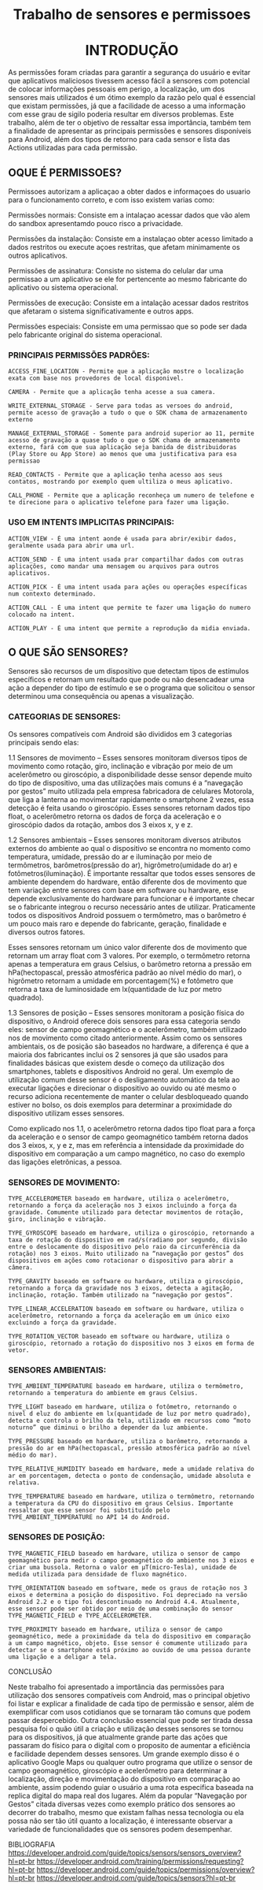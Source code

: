 <h1 align=center> Trabalho de sensores e permissoes </h1>

<h1><center>INTRODUÇÃO</center></h1>

As permissões foram criadas para garantir a segurança do usuário e evitar que aplicativos maliciosos tivessem acesso fácil a sensores com potencial de colocar informações pessoais em perigo, a localização, um dos sensores mais utilizados é um ótimo exemplo da razão pelo qual é essencial que existam permissões, já que a facilidade de acesso a uma informação com esse grau de sigilo poderia resultar em diversos problemas.
Este trabalho, além de ter o objetivo de ressaltar essa importância, também tem a finalidade de apresentar as principais permissões e sensores disponíveis para Android, além dos tipos de retorno para cada sensor e lista das Actions utilizadas para cada permissão.

<h2>OQUE É PERMISSOES?</h2>

Permissoes autorizam a aplicaçao a obter dados e informaçoes do usuario para o funcionamento correto, e com isso existem varias como:

Permissões normais:
Consiste em a intalaçao acessar dados que vão alem do sandbox apresentamdo pouco risco a privacidade.

Permissões da instalação:
Consiste em a instalaçao obter acesso limitado a dados restritos ou execute açoes restritas, que afetam minimamente os outros aplicativos.

Permissões de assinatura:
Consiste no sistema do celular dar uma permissao a um aplicativo se ele for pertencente ao mesmo fabricante do aplicativo ou sistema operacional.

Permissões de execução:
Consiste em a intalação  acessar dados restritos que afetaram o sistema significativamente e outros apps.

Permissões especiais:
Consiste em uma permissao que so pode ser dada pelo fabricante original do sistema operacional.

<h3>PRINCIPAIS PERMISSÕES PADRÕES:</h3>

````
ACCESS_FINE_LOCATION - Permite que a aplicação mostre o localização exata com base nos provedores de local disponivel.
````
````
CAMERA - Permite que a aplicação tenha acesse a sua camera.
````
````
WRITE_EXTERNAL_STORAGE - Serve para todas as versoes do android, permite acesso de gravação a tudo o que o SDK chama de armazenamento externo 
````
````
MANAGE_EXTERNAL_STORAGE - Somente para android superior ao 11, permite acesso de gravação a quase tudo o que o SDK chama de armazenamento externo, fará com que sua aplicação seja banida de distribuidoras (Play Store ou App Store) ao menos que uma justificativa para esa permissao 
````
````
READ_CONTACTS - Permite que a aplicação tenha acesso aos seus contatos, mostrando por exemplo quem ultiliza o meus aplicativo.
````
````
CALL_PHONE - Permite que a aplicação reconheça um numero de telefone e te direcione para o aplicativo telefone para fazer uma ligação.
````
<h3> USO EM INTENTS IMPLICITAS PRINCIPAIS: </h3>

````
ACTION_VIEW - É uma intent aonde é usada para abrir/exibir dados, geralmente usada para abrir uma url.
````
````
ACTION_SEND - É uma intent usada prar compartilhar dados com outras aplicações, como mandar uma mensagem ou arquivos para outros aplicativos.
````
````
ACTION_PICK - É uma intent usada para ações ou operações específicas num contexto determinado.
````
````
ACTION_CALL - É uma intent que permite te fazer uma ligação do numero colocado na intent.
````
````
ACTION_PLAY - É uma intent que permite a reprodução da midia enviada.
````
<h2>O QUE SÃO SENSORES?</h2>

Sensores são recursos de um dispositivo que detectam tipos de estímulos específicos e retornam um resultado que pode ou não desencadear uma ação a depender do tipo de estímulo e se o programa que solicitou o sensor determinou uma consequência ou apenas a visualização.

<h3>CATEGORIAS DE SENSORES:</h3>

Os sensores compatíveis com Android são divididos em 3 categorias principais sendo elas:

1.1
Sensores de movimento – Esses sensores monitoram diversos tipos de movimento como rotação, giro, inclinação e vibração por meio de um acelerômetro ou giroscópio, a disponibilidade desse sensor depende muito do tipo de dispositivo, uma das utilizações mais comuns é a “navegação por gestos” muito utilizada pela empresa fabricadora de celulares Motorola, que liga a lanterna ao movimentar rapidamente o smartphone 2 vezes, essa detecção é feita usando o giroscópio.
Esses sensores retornam dados tipo float, o acelerômetro retorna os dados de força da aceleração e o giroscópio dados da rotação, ambos dos 3 eixos x, y e z.

1.2
Sensores ambientais – Esses sensores monitoram diversos atributos externos do ambiente ao qual o dispositivo se encontra no momento como temperatura, umidade, pressão do ar e iluminação por meio de termômetros, barômetros(pressão do ar), higrômetro(umidade do ar) e fotômetros(iluminação). É importante ressaltar que todos esses sensores de ambiente dependem do hardware, então diferente dos de movimento que tem variação entre sensores com base em software ou hardware, esse depende exclusivamente do hardware para funcionar e é importante checar se o fabricante integrou o recurso necessário antes de utilizar. Praticamente todos os dispositivos Android possuem o termômetro, mas o barômetro é um pouco mais raro e depende do fabricante, geração, finalidade e diversos outros fatores.

Esses sensores retornam um único valor diferente dos de movimento que retornam um array float com 3 valores. Por exemplo, o termômetro retorna apenas a temperatura em graus Celsius, o barômetro retorna a pressão em hPa(hectopascal, pressão atmosférica padrão ao nível médio do mar), o higrômetro retornam a umidade em porcentagem(%) e fotômetro que retorna a taxa de luminosidade em lx(quantidade de luz por metro quadrado).

1.3
Sensores de posição – Esses sensores monitoram a posição física do dispositivo, o Android oferece dois sensores para essa categoria sendo eles: sensor de campo geomagnético e o acelerômetro, também utilizado nos de movimento como citado anteriormente. Assim como os sensores ambientais, os de posição são baseados no hardware, a diferença é que a maioria dos fabricantes inclui os 2 sensores já que são usados para finalidades básicas que existem desde o começo da utilização dos smartphones, tablets e dispositivos Android no geral. Um exemplo de utilização comum desse sensor é o desligamento automático da tela ao executar ligações e direcionar o dispositivo ao ouvido ou até mesmo o recurso adiciona recentemente de manter o celular desbloqueado quando estiver no bolso, os dois exemplos para determinar a proximidade do dispositivo utilizam esses sensores.

Como explicado nos 1.1, o acelerômetro retorna dados tipo float para a força da aceleração e o sensor de campo geomagnético também retorna dados dos 3 eixos, x, y e z, mas em referência a intensidade da proximidade do dispositivo em comparação a um campo magnético, no caso do exemplo das ligações eletrônicas, a pessoa.

<h3>SENSORES DE MOVIMENTO:</h3>

````
TYPE_ACCELEROMETER baseado em hardware, utiliza o acelerômetro, retornando a força da aceleração nos 3 eixos incluindo a força da gravidade. Comumente utilizado para detectar movimentos de rotação, giro, inclinação e vibração.
````
````
TYPE_GYROSCOPE baseado em hardware, utiliza o giroscópio, retornando a taxa de rotação do dispositivo em rad/s(radiano por segundo, divisão entre o deslocamente do dispositivo pelo raio da circunferência da rotação) nos 3 eixos. Muito utilizado na “navegação por gestos” dos dispositivos em ações como rotacionar o dispositivo para abrir a câmera.
````
````
TYPE_GRAVITY baseado em software ou hardware, utiliza o giroscópio, retornando a força da gravidade nos 3 eixos, detecta a agitação, inclinação, rotação. Também utilizado na “navegação por gestos”.
````
````
TYPE_LINEAR_ACCELERATION baseado em software ou hardware, utiliza o acelerômetro, retornando a força da aceleração em um único eixo excluindo a força da gravidade.
````
````
TYPE_ROTATION_VECTOR baseado em software ou hardware, utiliza o giroscópio, retornado a rotação do dispositivo nos 3 eixos em forma de vetor.
````

<h3>SENSORES AMBIENTAIS:</h3>

````
TYPE_AMBIENT_TEMPERATURE baseado em hardware, utiliza o termômetro, retornando a temperatura do ambiente em graus Celsius.
````
````
TYPE_LIGHT baseado em hardware, utiliza o fotômetro, retornando o nivel d eluz do ambiente em lx(quantidade de luz por metro quadrado), detecta e controla o brilho da tela, utilizado em recursos como “moto noturno” que diminui o brilho a depender da luz ambiente.
````
````
TYPE_PRESSURE baseado em hardware, utiliza o barômetro, retornando a pressão do ar em hPa(hectopascal, pressão atmosférica padrão ao nível médio do mar).
````
````
TYPE_RELATIVE_HUMIDITY baseado em hardware, mede a umidade relativa do ar em porcentagem, detecta o ponto de condensação, umidade absoluta e relativa.
````
````
TYPE_TEMPERATURE baseado em hardware, utiliza o termômetro, retornando a temperatura da CPU do dispositivo em graus Celsius. Importante ressaltar que esse sensor foi substituído pelo TYPE_AMBIENT_TEMPERATURE no API 14 do Android.
````
<h3>SENSORES DE POSIÇÃO:</h3>

````
TYPE_MAGNETIC_FIELD baseado em hardware, utiliza o sensor de campo geomagnético para medir o campo geomagnético do ambiente nos 3 eixos e criar uma bussola. Retorna o valor em μT(micro-Tesla), unidade de medida utilizada para densidade de fluxo magnético.
````
````
TYPE_ORIENTATION baseado em software, mede os graus de rotação nos 3 eixos e determina a posição do dispositivo. Foi depreciado na versão Android 2.2 e o tipo foi descontinuado no Android 4.4. Atualmente, esse sensor pode ser obtido por meio de uma combinação do sensor TYPE_MAGNETIC_FIELD e TYPE_ACCELEROMETER.
````
````
TYPE_PROXIMITY baseado em hardware, utiliza o sensor de campo geomagnético, mede a proximidade da tela do dispositivo em comparação a um campo magnético, objeto. Esse sensor é comumente utilizado para detectar se o smartphone está próximo ao ouvido de uma pessoa durante uma ligação e a deligar a tela.

````
CONCLUSÃO

Neste trabalho foi apresentado a importância das permissões para utilização dos sensores compatíveis com Android, mas o principal objetivo foi listar e explicar a finalidade de cada tipo de permissão e sensor, além de exemplificar com usos cotidianos que se tornaram tão comuns que podem passar despercebido.
Outra conclusão essencial que pode ser tirada dessa pesquisa foi o quão útil a criação e utilização desses sensores se tornou para os dispositivos, já que atualmente grande parte das ações que passaram do físico para o digital com o proposito de aumentar a eficiência e facilidade dependem desses sensores. Um grande exemplo disso é o aplicativo Google Maps ou qualquer outro programa que utilize o sensor de campo geomagnético, giroscópio e acelerômetro para determinar a localização, direção e movimentação do dispositivo em comparação ao ambiente, assim podendo guiar o usuário a uma rota especifica baseada na replica digital do mapa real dos lugares. Além da popular “Navegação por Gestos” citada diversas vezes como exemplo prático dos sensores ao decorrer do trabalho, mesmo que existam falhas nessa tecnologia ou ela possa não ser tão útil quanto a localização, é interessante observar a variedade de funcionalidades que os sensores podem desempenhar.


BIBLIOGRAFIA
https://developer.android.com/guide/topics/sensors/sensors_overview?hl=pt-br
https://developer.android.com/training/permissions/requesting?hl=pt-br
https://developer.android.com/guide/topics/permissions/overview?hl=pt-br
https://developer.android.com/guide/topics/sensors?hl=pt-br
